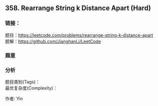 ## 358. Rearrange String k Distance Apart (Hard)

### **链接**：
题目：https://leetcode.com/problems/rearrange-string-k-distance-apart  
题解：https://github.com/JianghanLi/LeetCode

### **题意**



### **分析**  
题目类别(Tags)：  
最优复杂度(Complexity)：  



作者: Yin

